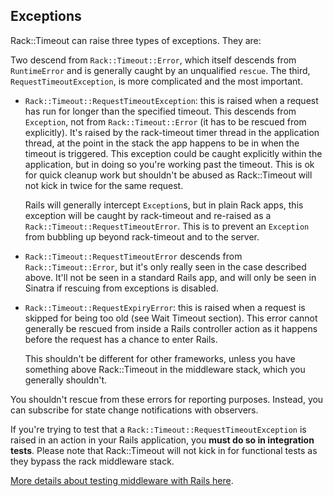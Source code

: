 Exceptions
----------

Rack::Timeout can raise three types of exceptions. They are:

Two descend from `Rack::Timeout::Error`, which itself descends from `RuntimeError` and is generally caught by an unqualified `rescue`. The third, `RequestTimeoutException`, is more complicated and the most important.

*   `Rack::Timeout::RequestTimeoutException`: this is raised when a request has run for longer than the specified timeout. This descends from `Exception`, not from `Rack::Timeout::Error` (it has to be rescued from explicitly). It's raised by the rack-timeout timer thread in the application thread, at the point in the stack the app happens to be in when the timeout is triggered. This exception could be caught explicitly within the application, but in doing so you're working past the timeout. This is ok for quick cleanup work but shouldn't be abused as Rack::Timeout will not kick in twice for the same request.

    Rails will generally intercept `Exception`s, but in plain Rack apps, this exception will be caught by rack-timeout and re-raised as a `Rack::Timeout::RequestTimeoutError`. This is to prevent an `Exception` from bubbling up beyond rack-timeout and to the server.

*   `Rack::Timeout::RequestTimeoutError` descends from `Rack::Timeout::Error`, but it's only really seen in the case described above. It'll not be seen in a standard Rails app, and will only be seen in Sinatra if rescuing from exceptions is disabled.

*   `Rack::Timeout::RequestExpiryError`: this is raised when a request is skipped for being too old (see Wait Timeout section). This error cannot generally be rescued from inside a Rails controller action as it happens before the request has a chance to enter Rails.

    This shouldn't be different for other frameworks, unless you have something above Rack::Timeout in the middleware stack, which you generally shouldn't.

You shouldn't rescue from these errors for reporting purposes. Instead, you can subscribe for state change notifications with observers.

If you're trying to test that a `Rack::Timeout::RequestTimeoutException` is raised in an action in your Rails application, you **must do so in integration tests**. Please note that Rack::Timeout will not kick in for functional tests as they bypass the rack middleware stack.

[More details about testing middleware with Rails here][pablobm].

[pablobm]: http://stackoverflow.com/a/8681208/13989
